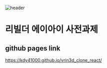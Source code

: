 ![header](https://capsule-render.vercel.app/api?color=auto)
# 리빌더 에이아이 사전과제

## github pages link
https://kdy41000.github.io/vrin3d_clone_react/

